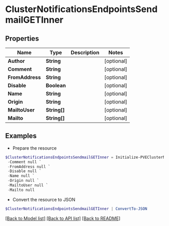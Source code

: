 # ClusterNotificationsEndpointsSendmailGETInner
## Properties

Name | Type | Description | Notes
------------ | ------------- | ------------- | -------------
**Author** | **String** |  | [optional] 
**Comment** | **String** |  | [optional] 
**FromAddress** | **String** |  | [optional] 
**Disable** | **Boolean** |  | [optional] 
**Name** | **String** |  | [optional] 
**Origin** | **String** |  | [optional] 
**MailtoUser** | **String[]** |  | [optional] 
**Mailto** | **String[]** |  | [optional] 

## Examples

- Prepare the resource
```powershell
$ClusterNotificationsEndpointsSendmailGETInner = Initialize-PVEClusterNotificationsEndpointsSendmailGETInner  -Author null `
 -Comment null `
 -FromAddress null `
 -Disable null `
 -Name null `
 -Origin null `
 -MailtoUser null `
 -Mailto null
```

- Convert the resource to JSON
```powershell
$ClusterNotificationsEndpointsSendmailGETInner | ConvertTo-JSON
```

[[Back to Model list]](../README.md#documentation-for-models) [[Back to API list]](../README.md#documentation-for-api-endpoints) [[Back to README]](../README.md)

